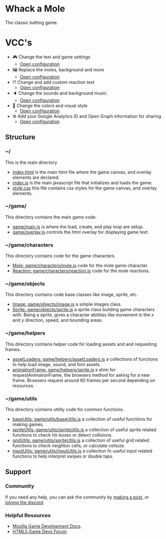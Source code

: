 # Whack a Mole

The classic batting game.

# VCC's

- 🎮 Change the text and game settings
    * [Open configuration](#~/.koji/customization/settings.json!visual)
- 🖼️ Replace the moles, background and more
    * [Open configuration](#~/.koji/customization/images.json!visual)
- ⁉ Change and add custom reaction text
    * [Open configuration](#~/.koji/customization/reactions.json!visual)
- 🔈 Change the sounds and background music.
    * [Open configuration](#~/.koji/customization/sounds.json!visual)
- 💅 Change the colors and visual style
    * [Open configuration](#~/.koji/customization/colors.json!visual)
- ⚙️ Add your Google Analytics ID and Open Graph information for sharing
    * [Open configuration](#~/.koji/customization/metadata.json!visual)

## Structure
### ~/
This is the main directory
- [index.html](#~/index.html) is the main html file where the game canvas, and overlay elements are declared.
- [index.js](#~/index.js) is the main javascript file that initializes and loads the game.
- [style.css](#~/style.css) this file contains css styles for the game canvas, and overlay elements.

### ~/game/
This directory contains the main game code.
- [game/main.js](#~/game/main.js) is where the load, create, and play loop are setup.
- [game/overlay.js](#~/game/overlay.js) controls the html overlay for displaying game text.

### ~/game/characters
This directory contains code for the game characters.
- [Mole: game/characters/mole.js](#~/game/characters/mole.js) code for the mole game character.
- [Reaction: game/characters/reaction.js](#~/game/characters/reaction.js) code for the mole reactions.

### ~/game/objects
This directory contains code base classes like image, sprite, etc.
- [Image: game/objects/image.js](#~/game/objects/image.js) a simple images class.
- [Sprite: game/objects/sprite.js](#~/game/objects/sprite.js) a sprite class building game characters with. Being a sprite, gives a character abilities like movement in the x and y direction, speed, and bounding areas.

### ~/game/helpers
This directory contains helper code for loading assets and and requesting frames.
- [assetLoaders: game/helpers/assetLoaders.js](#~/game/helpers/assetLoaders.js) a collections of functions to help load image, sound, and font assets.
- [animationFrame: game/helpers/sprite.js](#~/game/helpers/animationFrame.js) a shim for requestAnimationFrame, the browsers method for asking for a new frame. Browsers request around 60 frames per second depending on resources.

### ~/game/utils
This directory contains utility code for common functions.
- [baseUtils: game/utils/baseUtils.js](#~/game/utils/baseUtils.js) a collection of useful functions for making games.
- [spriteUtils: game/utils/spriteUtils.js](#~/game/utils/spriteUtils.js) a collection of useful sprite related functions to check hit-boxes or detect collisions.
- [gridUtils: game/utils/spriteUtils.js](#~/game/utils/gridUtils.js) a collection of useful grid related functions to check neighbor cells, or calculate cellsize.
- [inputUtils: game/utils/inputUtils.js](#~/game/utils/inputUtils.js) a collection fo useful input related functions to help interpret swipes or double taps.

## Support
### Community
If you need any help, you can ask the community by [making a post](https://gokoji.com/posts), or [joining the discord](https://discordapp.com/invite/eQuMJF6).

### Helpful Resources
- [Mozilla Game Development Docs](https://developer.mozilla.org/en-US/docs/Games).
- [HTML5 Game Devs Forum](http://www.html5gamedevs.com/).